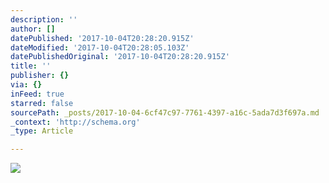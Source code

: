 ```yaml
---
description: ''
author: []
datePublished: '2017-10-04T20:28:20.915Z'
dateModified: '2017-10-04T20:28:05.103Z'
datePublishedOriginal: '2017-10-04T20:28:20.915Z'
title: ''
publisher: {}
via: {}
inFeed: true
starred: false
sourcePath: _posts/2017-10-04-6cf47c97-7761-4397-a16c-5ada7d3f697a.md
_context: 'http://schema.org'
_type: Article

---
```

![](https://the-grid-user-content.s3-us-west-2.amazonaws.com/fc420cef-05e9-4ca0-8d7d-aaf9c05195e0.jpg)
